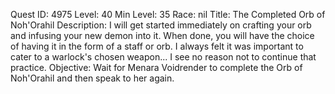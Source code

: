 Quest ID: 4975
Level: 40
Min Level: 35
Race: nil
Title: The Completed Orb of Noh'Orahil
Description: I will get started immediately on crafting your orb and infusing your new demon into it. When done, you will have the choice of having it in the form of a staff or orb. I always felt it was important to cater to a warlock's chosen weapon... I see no reason not to continue that practice.
Objective: Wait for Menara Voidrender to complete the Orb of Noh'Orahil and then speak to her again.
